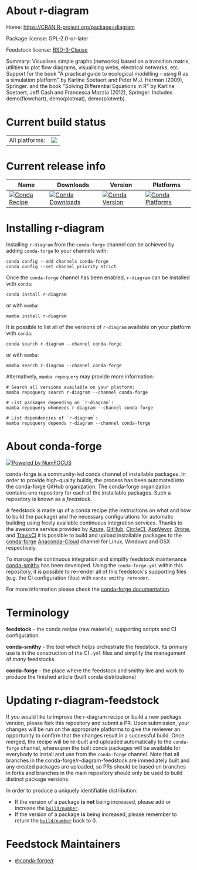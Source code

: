About r-diagram
===============

Home: https://CRAN.R-project.org/package=diagram

Package license: GPL-2.0-or-later

Feedstock license: [BSD-3-Clause](https://github.com/conda-forge/r-diagram-feedstock/blob/main/LICENSE.txt)

Summary: Visualises simple graphs (networks) based on a transition matrix, utilities to plot flow diagrams,  visualising webs, electrical networks, etc. Support for the book "A practical guide to ecological modelling - using R as a simulation platform" by Karline Soetaert and Peter M.J. Herman (2009), Springer. and the book "Solving Differential Equations in R" by Karline Soetaert, Jeff Cash and Francesca Mazzia (2012), Springer. Includes demo(flowchart), demo(plotmat), demo(plotweb).

Current build status
====================


<table><tr><td>All platforms:</td>
    <td>
      <a href="https://dev.azure.com/conda-forge/feedstock-builds/_build/latest?definitionId=1078&branchName=main">
        <img src="https://dev.azure.com/conda-forge/feedstock-builds/_apis/build/status/r-diagram-feedstock?branchName=main">
      </a>
    </td>
  </tr>
</table>

Current release info
====================

| Name | Downloads | Version | Platforms |
| --- | --- | --- | --- |
| [![Conda Recipe](https://img.shields.io/badge/recipe-r--diagram-green.svg)](https://anaconda.org/conda-forge/r-diagram) | [![Conda Downloads](https://img.shields.io/conda/dn/conda-forge/r-diagram.svg)](https://anaconda.org/conda-forge/r-diagram) | [![Conda Version](https://img.shields.io/conda/vn/conda-forge/r-diagram.svg)](https://anaconda.org/conda-forge/r-diagram) | [![Conda Platforms](https://img.shields.io/conda/pn/conda-forge/r-diagram.svg)](https://anaconda.org/conda-forge/r-diagram) |

Installing r-diagram
====================

Installing `r-diagram` from the `conda-forge` channel can be achieved by adding `conda-forge` to your channels with:

```
conda config --add channels conda-forge
conda config --set channel_priority strict
```

Once the `conda-forge` channel has been enabled, `r-diagram` can be installed with `conda`:

```
conda install r-diagram
```

or with `mamba`:

```
mamba install r-diagram
```

It is possible to list all of the versions of `r-diagram` available on your platform with `conda`:

```
conda search r-diagram --channel conda-forge
```

or with `mamba`:

```
mamba search r-diagram --channel conda-forge
```

Alternatively, `mamba repoquery` may provide more information:

```
# Search all versions available on your platform:
mamba repoquery search r-diagram --channel conda-forge

# List packages depending on `r-diagram`:
mamba repoquery whoneeds r-diagram --channel conda-forge

# List dependencies of `r-diagram`:
mamba repoquery depends r-diagram --channel conda-forge
```


About conda-forge
=================

[![Powered by
NumFOCUS](https://img.shields.io/badge/powered%20by-NumFOCUS-orange.svg?style=flat&colorA=E1523D&colorB=007D8A)](https://numfocus.org)

conda-forge is a community-led conda channel of installable packages.
In order to provide high-quality builds, the process has been automated into the
conda-forge GitHub organization. The conda-forge organization contains one repository
for each of the installable packages. Such a repository is known as a *feedstock*.

A feedstock is made up of a conda recipe (the instructions on what and how to build
the package) and the necessary configurations for automatic building using freely
available continuous integration services. Thanks to the awesome service provided by
[Azure](https://azure.microsoft.com/en-us/services/devops/), [GitHub](https://github.com/),
[CircleCI](https://circleci.com/), [AppVeyor](https://www.appveyor.com/),
[Drone](https://cloud.drone.io/welcome), and [TravisCI](https://travis-ci.com/)
it is possible to build and upload installable packages to the
[conda-forge](https://anaconda.org/conda-forge) [Anaconda-Cloud](https://anaconda.org/)
channel for Linux, Windows and OSX respectively.

To manage the continuous integration and simplify feedstock maintenance
[conda-smithy](https://github.com/conda-forge/conda-smithy) has been developed.
Using the ``conda-forge.yml`` within this repository, it is possible to re-render all of
this feedstock's supporting files (e.g. the CI configuration files) with ``conda smithy rerender``.

For more information please check the [conda-forge documentation](https://conda-forge.org/docs/).

Terminology
===========

**feedstock** - the conda recipe (raw material), supporting scripts and CI configuration.

**conda-smithy** - the tool which helps orchestrate the feedstock.
                   Its primary use is in the construction of the CI ``.yml`` files
                   and simplify the management of *many* feedstocks.

**conda-forge** - the place where the feedstock and smithy live and work to
                  produce the finished article (built conda distributions)


Updating r-diagram-feedstock
============================

If you would like to improve the r-diagram recipe or build a new
package version, please fork this repository and submit a PR. Upon submission,
your changes will be run on the appropriate platforms to give the reviewer an
opportunity to confirm that the changes result in a successful build. Once
merged, the recipe will be re-built and uploaded automatically to the
`conda-forge` channel, whereupon the built conda packages will be available for
everybody to install and use from the `conda-forge` channel.
Note that all branches in the conda-forge/r-diagram-feedstock are
immediately built and any created packages are uploaded, so PRs should be based
on branches in forks and branches in the main repository should only be used to
build distinct package versions.

In order to produce a uniquely identifiable distribution:
 * If the version of a package **is not** being increased, please add or increase
   the [``build/number``](https://docs.conda.io/projects/conda-build/en/latest/resources/define-metadata.html#build-number-and-string).
 * If the version of a package **is** being increased, please remember to return
   the [``build/number``](https://docs.conda.io/projects/conda-build/en/latest/resources/define-metadata.html#build-number-and-string)
   back to 0.

Feedstock Maintainers
=====================

* [@conda-forge/r](https://github.com/conda-forge/r/)

